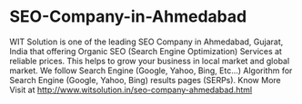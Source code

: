 # SEO-Company-in-Ahmedabad
WIT Solution is one of the leading SEO Company in Ahmedabad, Gujarat, India that offering Organic SEO (Search Engine Optimization) Services at reliable prices. This helps to grow your business in local market and global market. We follow Search Engine (Google, Yahoo, Bing, Etc…) Algorithm for Search Engine (Google, Yahoo, Bing) results pages (SERPs). Know More Visit at http://www.witsolution.in/seo-company-ahmedabad.html
